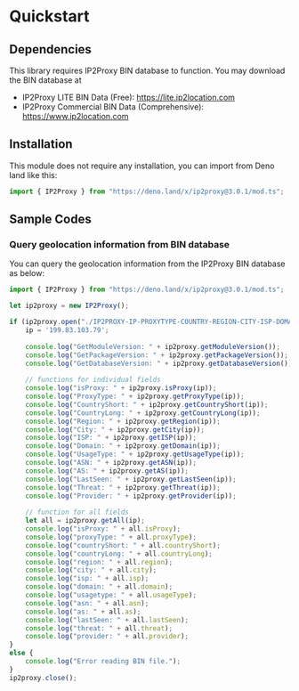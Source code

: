 # Quickstart

## Dependencies

This library requires IP2Proxy BIN database to function. You may download the BIN database at

-   IP2Proxy LITE BIN Data (Free): <https://lite.ip2location.com>
-   IP2Proxy Commercial BIN Data (Comprehensive):
    <https://www.ip2location.com>

## Installation

This module does not require any installation, you can import from Deno land like this:

```js
import { IP2Proxy } from "https://deno.land/x/ip2proxy@3.0.1/mod.ts";
```

## Sample Codes

### Query geolocation information from BIN database

You can query the geolocation information from the IP2Proxy BIN database as below:

```javascript
import { IP2Proxy } from "https://deno.land/x/ip2proxy@3.0.1/mod.ts";

let ip2proxy = new IP2Proxy();

if (ip2proxy.open("./IP2PROXY-IP-PROXYTYPE-COUNTRY-REGION-CITY-ISP-DOMAIN-USAGETYPE-ASN-LASTSEEN-THREAT-RESIDENTIAL-PROVIDER.BIN") == 0) {
	ip = '199.83.103.79';
	
	console.log("GetModuleVersion: " + ip2proxy.getModuleVersion());
	console.log("GetPackageVersion: " + ip2proxy.getPackageVersion());
	console.log("GetDatabaseVersion: " + ip2proxy.getDatabaseVersion());
	
	// functions for individual fields
	console.log("isProxy: " + ip2proxy.isProxy(ip));
	console.log("ProxyType: " + ip2proxy.getProxyType(ip));
	console.log("CountryShort: " + ip2proxy.getCountryShort(ip));
	console.log("CountryLong: " + ip2proxy.getCountryLong(ip));
	console.log("Region: " + ip2proxy.getRegion(ip));
	console.log("City: " + ip2proxy.getCity(ip));
	console.log("ISP: " + ip2proxy.getISP(ip));
	console.log("Domain: " + ip2proxy.getDomain(ip));
	console.log("UsageType: " + ip2proxy.getUsageType(ip));
	console.log("ASN: " + ip2proxy.getASN(ip));
	console.log("AS: " + ip2proxy.getAS(ip));
	console.log("LastSeen: " + ip2proxy.getLastSeen(ip));
	console.log("Threat: " + ip2proxy.getThreat(ip));
	console.log("Provider: " + ip2proxy.getProvider(ip));
	
	// function for all fields
	let all = ip2proxy.getAll(ip);
	console.log("isProxy: " + all.isProxy);
	console.log("proxyType: " + all.proxyType);
	console.log("countryShort: " + all.countryShort);
	console.log("countryLong: " + all.countryLong);
	console.log("region: " + all.region);
	console.log("city: " + all.city);
	console.log("isp: " + all.isp);
	console.log("domain: " + all.domain);
	console.log("usagetype: " + all.usageType);
	console.log("asn: " + all.asn);
	console.log("as: " + all.as);
	console.log("lastSeen: " + all.lastSeen);
	console.log("threat: " + all.threat);
	console.log("provider: " + all.provider);
}
else {
	console.log("Error reading BIN file.");
}
ip2proxy.close();
```